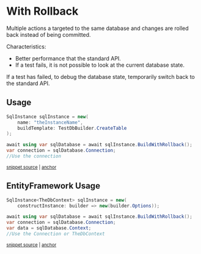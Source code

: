 <!--
GENERATED FILE - DO NOT EDIT
This file was generated by [MarkdownSnippets](https://github.com/SimonCropp/MarkdownSnippets).
Source File: /pages/mdsource/with-rollback.source.md
To change this file edit the source file and then run MarkdownSnippets.
-->

# With Rollback

Multiple actions a targeted to the same database and changes are rolled back instead of being committed.

Characteristics:

 * Better performance that the standard API.
 * If a test fails, it is not possible to look at the current database state.

If a test has failed, to debug the database state, temporarily switch back to the standard API.


## Usage

<!-- snippet: WithRollback -->
<a id='snippet-withrollback'></a>
```cs
SqlInstance sqlInstance = new(
    name: "theInstanceName",
    buildTemplate: TestDbBuilder.CreateTable
);

await using var sqlDatabase = await sqlInstance.BuildWithRollback();
var connection = sqlDatabase.Connection;
//Use the connection
```
<sup><a href='/src/LocalDb.Tests/Snippets/WithRollback.cs#L8-L17' title='Snippet source file'>snippet source</a> | <a href='#snippet-withrollback' title='Start of snippet'>anchor</a></sup>
<!-- endSnippet -->


## EntityFramework Usage

<!-- snippet: EfWithRollback -->
<a id='snippet-efwithrollback'></a>
```cs
SqlInstance<TheDbContext> sqlInstance = new(
    constructInstance: builder => new(builder.Options));

await using var sqlDatabase = await sqlInstance.BuildWithRollback();
var connection = sqlDatabase.Connection;
var data = sqlDatabase.Context;
//Use the Connection or TheDbContext
```
<sup><a href='/src/EfLocalDb.Tests/Snippets/WithRollback.cs#L8-L16' title='Snippet source file'>snippet source</a> | <a href='#snippet-efwithrollback' title='Start of snippet'>anchor</a></sup>
<!-- endSnippet -->
